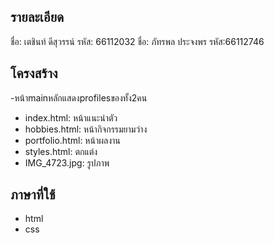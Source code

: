 ## รายละเอียด
ชื่อ: เตชินท์  ดีสุวรรน์
รหัส: 66112032
ชื่อ: ภัทรพล ประจงพร
รหัส:66112746

## โครงสร้าง
-หน้าmainหลักแสดงprofilesของทั้ง2คน
- index.html: หน้าแนะนำตัว
- hobbies.html: หน้ากิจกรรมยามว่าง
- portfolio.html: หน้าผลงาน
- styles.html: ตกแต่ง
- IMG_4723.jpg: รูปภาพ 

## ภาษาที่ใช้
- html
- css
